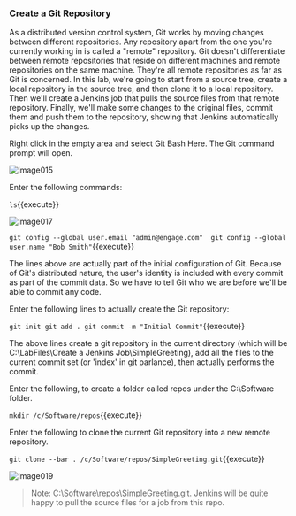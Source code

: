 ### Create a Git Repository

As a distributed version control system, Git works by moving changes between different repositories. Any repository apart from the one you're currently working in is called a "remote" repository. Git doesn't differentiate between remote repositories that reside on different machines and remote repositories on the same machine. They're all remote repositories as far as Git is concerned. In this lab, we're going to start from a source tree, create a local repository in the source tree, and then clone it to a local repository. Then we'll create a Jenkins job that pulls the source files from that remote repository. Finally, we'll make some changes to the original files, commit them and push them to the repository, showing that Jenkins automatically picks up the changes.
 
Right click in the empty area and select Git Bash Here. The Git command prompt will open.

![image015](https://user-images.githubusercontent.com/558905/37422363-77b63ec8-2791-11e8-866f-7984ad0c658f.png)

Enter the following commands:

`ls`{{execute}}

![image017](https://user-images.githubusercontent.com/558905/37422365-77ded9b4-2791-11e8-8ea9-737c75c92fe1.png)

`git config --global user.email "admin@engage.com" 
git config --global user.name "Bob Smith"`{{execute}}

The lines above are actually part of the initial configuration of Git. Because of Git's distributed nature, the user's identity is included with every commit as part of the commit data. So we have to tell Git who we are before we'll be able to commit any code.

Enter the following lines to actually create the Git repository:

`git init git add .
git commit -m "Initial Commit"`{{execute}}
	
The above lines create a git repository in the current directory (which will be C:\LabFiles\Create a Jenkins Job\SimpleGreeting), add all the files to the current commit set (or 'index' in git parlance), then actually performs the commit.

Enter the following, to create a folder called repos under the C:\Software folder.

`mkdir /c/Software/repos`{{execute}}
	
Enter the following to clone the current Git repository into a new remote repository.

`git clone --bar . /c/Software/repos/SimpleGreeting.git`{{execute}}

![image019](https://user-images.githubusercontent.com/558905/37422368-77fbcce0-2791-11e8-8ce7-a5f433cc769e.png)

>Note: C:\Software\repos\SimpleGreeting.git. Jenkins will be quite happy to pull the source files for a job from this repo.

